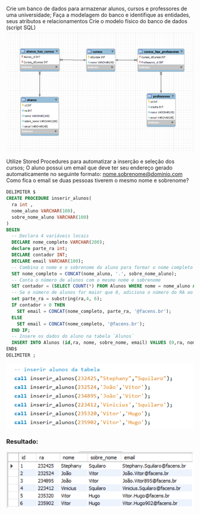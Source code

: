Crie um banco de dados para armazenar alunos, cursos e professores de uma
universidade;
Faça a modelagem do banco e identifique as entidades, seus atributos e relacionamentos
Crie o modelo físico do banco de dados (script SQL)
![modelo-logico](modelo-logico.png)

Utilize Stored Procedures para automatizar a inserção e seleção dos cursos;
O aluno possui um email que deve ter seu endereço gerado automaticamente no seguinte formato:
nome.sobrenome@dominio.com
Como fica o email se duas pessoas tiverem o mesmo nome e sobrenome?
``` sql
DELIMITER $
CREATE PROCEDURE inserir_alunos(
  ra int ,
  nome_aluno VARCHAR(100),
  sobre_nome_aluno VARCHAR(100)
)
BEGIN
  -- Declara 4 variáveis locais
  DECLARE nome_completo VARCHAR(200);
  declare parte_ra int;
  DECLARE contador INT;
  DECLARE email VARCHAR(100);
  -- Combina o nome e o sobrenome do aluno para formar o nome completo
  SET nome_completo = CONCAT(nome_aluno, '.', sobre_nome_aluno);
  -- Conta o número de alunos com o mesmo nome e sobrenome
  SET contador = (SELECT COUNT(*) FROM Alunos WHERE nome = nome_aluno AND sobre_nome = sobre_nome_aluno);
  -- Se o número de alunos for maior que 0, adiciona o número do RA ao nome completo para criar o email
  set parte_ra = substring(ra,4, 6);
  IF contador > 0 THEN
    SET email = CONCAT(nome_completo, parte_ra, '@facens.br'); 
  ELSE
    SET email = CONCAT(nome_completo, '@facens.br');
  END IF;
  -- Insere os dados do aluno na tabela `Alunos`
  INSERT INTO Alunos (id,ra, nome, sobre_nome, email) VALUES (0,ra, nome_aluno, sobre_nome_aluno, email);
END$
DELIMITER ;
```
![inserindo_alunos](inserir_alunos.png)

### Resultado:
![alunos](alunos.png)
